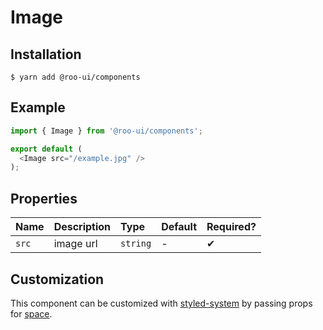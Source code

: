 # Image

<!-- STORY -->

## Installation

```shell
$ yarn add @roo-ui/components
```

## Example

```js
import { Image } from '@roo-ui/components';

export default (
  <Image src="/example.jpg" />
);
```

## Properties

| Name  | Description | Type     | Default | Required? |
|:------|:------------|:---------|:--------|:----------|
| `src` | image url   | `string` | -       | ✔︎         |

## Customization

This component can be customized with [styled-system](https://github.com/jxnblk/styled-system) by passing props for [space](https://github.com/jxnblk/styled-system#space-responsive).
